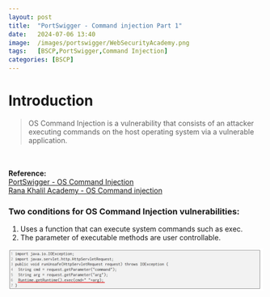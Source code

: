 ```yaml
---
layout: post
title:  "PortSwigger - Command injection Part 1"
date:   2024-07-06 13:40
image:  /images/portswigger/WebSecurityAcademy.png
tags:   [BSCP,PortSwigger,Command Injection]
categories: [BSCP]
---
```


# Introduction
>OS Command Injection is a vulnerability that consists of an attacker executing commands on the host operating system via a vulnerable application.
<br/>
<br/>
<b>Reference:</b>
</br>
<a href="https://portswigger.net/web-security/os-command-injection">PortSwigger - OS Command Injection</a>
<br/>
<a href="https://academy.ranakhalil.com/courses/1491236/lectures/38308201">Rana Khalil Academy - OS Command injection</a>

### Two conditions for OS Command Injection vulnerabilities:
1. Uses a function that can execute system commands such as exec.
1. The parameter of executable methods are user controllable.

![Code vulnerable to command injection](/images/portswigger/CommandInjection/VulnerableCommandInjectionCodeExample.png)
